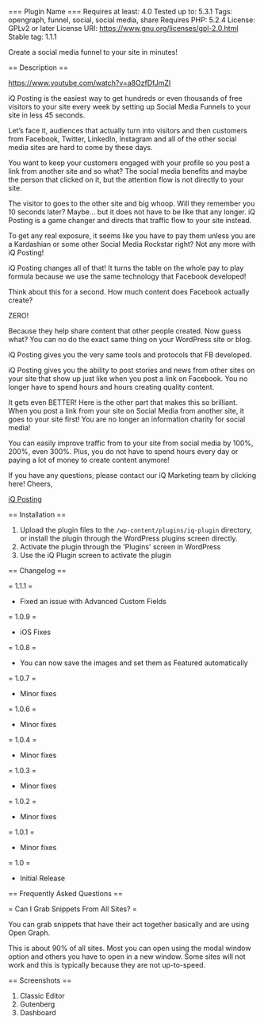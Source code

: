 === Plugin Name ===
Requires at least: 4.0
Tested up to: 5.3.1
Tags: opengraph, funnel, social, social media, share
Requires PHP: 5.2.4
License: GPLv2 or later
License URI: https://www.gnu.org/licenses/gpl-2.0.html
Stable tag: 1.1.1

Create a social media funnel to your site in minutes!

== Description ==

https://www.youtube.com/watch?v=a8OzfDfJmZI

iQ Posting is the easiest way to get hundreds or even thousands of free visitors to your site every week by setting up Social Media Funnels to your site in less 45 seconds.

Let’s face it, audiences that actually turn into visitors and then customers from Facebook, Twitter, LinkedIn, Instagram and all of the other social media sites are hard to come by these days.

You want to keep your customers engaged with your profile so you post a link from another site and so what? The social media benefits and maybe the person that clicked on it, but the attention flow is not directly to your site.

The visitor to goes to the other site and big whoop.  Will they remember you 10 seconds later? Maybe… but it does not have to be like that any longer. iQ Posting is a game changer and directs that traffic flow to your site instead.

To get any real exposure, it seems like you have to pay them unless you are a Kardashian or some other Social Media Rockstar right?  Not any more with iQ Posting!

iQ Posting changes all of that! It turns the table on the whole pay to play formula because we use the same technology that Facebook developed!

Think about this for a second. How much content does Facebook actually create?

ZERO!

Because they help share content that other people created. Now guess what? You can no do the exact same thing on your WordPress site or blog.

iQ Posting gives you the very same tools and protocols that FB developed.

iQ Posting gives you the ability to post stories and news from other sites on your site that show up just like when you post a link on Facebook. You no longer have to spend hours and hours creating quality content.

It gets even BETTER! Here is the other part that makes this so brilliant. When you post a link from your site on Social Media from another site, it goes to your site first! You are no longer an information charity for social media!

You can easily improve traffic from to your site from social media by 100%, 200%, even 300%. Plus, you do not have to spend hours every day or paying a lot of money to create content anymore!

If you have any questions, please contact our iQ Marketing team by clicking here!
Cheers,

[iQ Posting](https://iqposting.com/ "iQ Posting")

== Installation ==

1. Upload the plugin files to the `/wp-content/plugins/iq-plugin` directory, or install the plugin through the WordPress plugins screen directly.
2. Activate the plugin through the 'Plugins' screen in WordPress
3. Use the iQ Plugin screen to activate the plugin

== Changelog ==

= 1.1.1 =
* Fixed an issue with Advanced Custom Fields

= 1.0.9 =
* iOS Fixes

= 1.0.8 =
* You can now save the images and set them as Featured automatically

= 1.0.7 =
* Minor fixes

= 1.0.6 =
* Minor fixes

= 1.0.4 =
* Minor fixes

= 1.0.3 =
* Minor fixes

= 1.0.2 =
* Minor fixes

= 1.0.1 =
* Minor fixes

= 1.0 =
* Initial Release

== Frequently Asked Questions ==

= Can I Grab Snippets From All Sites?  =

You can grab snippets that have their act together basically and are using Open Graph.

This is about 90% of all sites. Most you can open using the modal window option and others you have to open in a new window.  Some sites will not work and this is typically because they are not up-to-speed.

== Screenshots ==

1. Classic Editor
2. Gutenberg
3. Dashboard